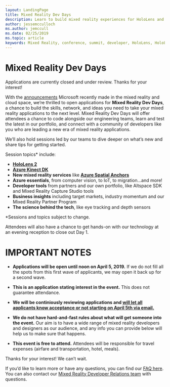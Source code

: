 ```yaml
---
layout: LandingPage
title: Mixed Reality Dev Days
description: Learn to build mixed reality experiences for HoloLens and immersive headsets.
author: jessemcculloch 
ms.author: jemccull
ms.date: 02/25/2019
ms.topic: article
keywords: Mixed Reality, conference, summit, developer, HoloLens, HoloLens 2, Kinect
---
```


# Mixed Reality Dev Days

Applications are currently closed and under review. Thanks for your interest!

With the [announcements](https://blogs.microsoft.com/blog/2019/02/24/microsoft-at-mwc-barcelona-introducing-microsoft-hololens-2/) Microsoft recently made in the mixed reality and cloud space, we’re thrilled to open applications for **Mixed Reality Dev Days**, a chance to build the skills, network, and ideas you need to take your mixed reality applications to the next level. Mixed Reality Dev Days will offer attendees a chance to code alongside our engineering teams, learn and test the latest in our portfolio, and connect with a community of developers like you who are leading a new era of mixed reality applications.  </br>

We’ll also hold sessions led by our teams to dive deeper on what’s new and share tips for getting started. </br>

Session topics* include:
* [**HoloLens 2**]()
* [**Azure Kinect DK**]()
* **New mixed reality services** like [**Azure Spatial Anchors**]()
* **Azure essentials**, from computer vision, to IoT, to migration…and more!
* **Developer tools** from partners and our own portfolio, like Altspace SDK and Mixed Reality Capture Studio tools
* **Business insights** including target markets, industry momentum and our Mixed Reality Partner Program
* **The science behind the tech**, like eye tracking and depth sensors </br>

*Sessions and topics subject to change. </br>

Attendees will also have a chance to get hands-on with our technology at an evening reception to close out Day 1.



# IMPORTANT NOTES

* **Applications will be open until noon on April 5, 2019.**  If we do not fill all the spots from this first wave of applicants, we may open it back up for a second wave.

* **This is an application stating interest in the event.**  This does not guarantee attendance.

* **We will be continiously reviewing applications and <u>will let all applicants know acceptance or not starting on April 5th via email.</u>**

* **We do not have hard-and-fast rules about what will get someone into the event.**  Our aim is to have a wide range of mixed reality developers and designers as our audience, and any info you can provide below will help us to make sure that happens.

* **This event is free to attend.** Attendees will be responsible for travel expenses (airfare and transportation, hotel, meals).

Thanks for your interest! We can’t wait. 

If you’d like to learn more or have any questions, you can find our [FAQ here](mr-dev-days-faq.md). You can also contact our [Mixed Reality Developer Relations team](mailto:DevEvent@microsoft.com) with questions.
